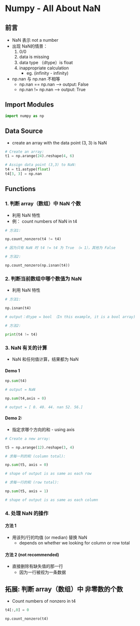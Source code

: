 # Numpy - All About NaN

## 前言
- NaN 表示 not a number 
- 出现 NaN的情景：
    1. 0/0
    2. data is missing
    3. data type （dtype）is float
    4. inappropriate calculation
        - eg. (infinity - infinity)
- np.nan 与 np.nan 不相等
    - np.nan == np.nan --> output: False
    - np.nan != np.nan --> output: True

## Import Modules
```python
import numpy as np
```

## Data Source
- create an array with the data point (3, 3) is NaN
```python
# Create an array: 
t1 = np.arange(24).reshape(4, 6)

# Assign data point (3,3) to NaN:
t4 = t1.astype(float)
t4[3, 3] = np.nan 
```

## Functions
### 1. 判断 array（数组）中 NaN 个数 
- 利用 NaN 特性
- 例： count numbers of NaN in t4
```python
# 方法1:

np.count_nonzero(t4 != t4)

# 因为只有 NaN 时 t4 != t4 为 True （= 1），其他为 False
```
```python
# 方法2: 

np.count_nonzero(np.isnan(t4))
```

### 2. 判断当前数组中哪个数值为 NaN
- 利用 NaN 特性
```python
# 方法1:

np.isnan(t4)

# output：dtype = bool （In this example, it is a bool array)
```
```python
# 方法2: 

print(t4 != t4)
```

### 3. NaN 有关的计算 
- NaN 和任何值计算，结果都为 NaN

#### Demo 1 
```python
np.sum(t4)

# output = NaN
```
```python
np.sum(t4,axis = 0)

# output = [ 0. 40. 44. nan 52. 56.]
```

#### Demo 2:
- 指定求哪个方向的和 - using axis
```python
# Create a new array:

t5 = np.arange(12).reshape(3, 4)
```
```python
# 求每一列的和 (column total):

np.sum(t5, axis = 0)

# shape of output is as same as each row 
```
```python
# 求每一行的和 (row total):

np.sum(t5, axis = 1)

# shape of output is as same as each column
```

### 4. 处理 NaN 的操作
#### 方法 1
- 用该列/行的均值 (or median) 替换 NaN 
    - depends on whether we looking for column or row total

#### 方法 2 (not recommended)
- 直接删除有缺失值的那一行 
    - 因为一行被视为一条数据




## 拓展: 判断 array（数组）中 非零数的个数 
- Count numbers of nonzero in t4
```python
t4[:,0] = 0

np.count_nonzero(t4)
```
